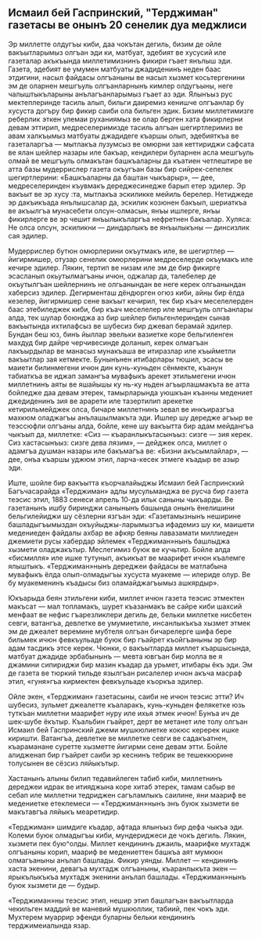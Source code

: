## Исмаил бей Гаспринский, "Терджиман" газетасы ве онынъ 20 сенелик дуа меджлиси

Эр миллетте олдугъы киби, даа чокътан дегиль, бизим де ойле вакъытларымыз олгъан эди ки, матбуат, эдебият ве хусусий иле газеталар акъкъында миллетимизнинъ фикири гъает янълыш эди.
Газета, эдебият ве умумен матбуаты джадиденинъ неден баас этдигини, насыл файдасы олгъаныны ве насыл хызмет косьтергенини эм де оларнен мешгъуль олгъанларнынъ кимлер олдугъыны, неге чалыштыкъларыны анълагъанларымыз гъает аз эди.
Ялынъыз рус мектеплеринде тасиль алып, бильги даиремиз кенишче олгъанлар бу хусуста догъру бир фикир саиби ола бильген эдик.
Бизим миллетимизге реберлик эткен улемаи руханиямыз ве олар берген хата фикирлерни девам эттирип, медреселеримизде тасиль алгъан шегиртлеримиз ве авам халкъымыз матбуаты джадидеге къаршы олып, эдебияткъа ве газеталаргъа — мытлакъа лузумсыз ве омюрни зая кеттириджи сафсата ве ялан шейлер назары иле бакъар, кендилери буларнен асла мешгъуль олмай ве мешгъуль олмакътан башкъаларны да къатиен четлештире ве атта базы мудеррислер газета окъугъан базы бир сийрек-сепелек шегиртлерини: «Башкъаларны да баштан чыкъарыр», — дее, медреселеринден къувмакъ дереджесинедже барып етер эдилер.
Эр вакъыт ве эр хусу :та, мытлакъа эскиликке мейиль берелер.
Нетиджеде эр дакъикъада янълышсалар да, эскилик козюнен бакъып, шериаткъа ве акъылгъа мунасебети олсун-олмасын, янъы ишлерге, янъы фикирлерге ве эр чешит янъылыкъларгъа нефретнен бакъалар.
Хуляса: Не олса олсун, эскиликни — диндарлыкъ ве янъылыкъны — динсизлик сая эдилер.

Мудеррислер бутюн омюрлерини окъутмакъ иле, ве шегиртлер — йигирмишер, отузар сенелик омюрлерини медреселерде окъумакъ иле кечире эдилер.
Лякин, тертип ве низам иле эм де бир фикирге эсасланып окьутылмагъаны ичюн, оджалар да, талебелер де окъутылгъан шейлернинъ не олгьанындан ве неге керек олгьанындан хаберсиз эдилер.
Дегирменташ дёндюрген огюз киби, айны бир ёлда кезелер, йигирмишер сене вакъыт кечирил, тек бир къач меселелерден баас этебиледжек киби, бир къач меселелер иле мешгъуль олгъанлары алда, тек шулар боюнджа аз бир шейлер бильгенлеринден сынав вакъытында ихтилафсыз ве шубесиз бир джевап берамай эдилер.
Бундан беш юз, бинъ йыллар эвельки вазиетке коре бельгиленген махдуд бир дайре черчивесинде доланып, керек олмагъан лакъырдылар ве манасыз мунакъаша ве итиразлар иле къыйметли вакъытлар зая кетмекте.
Бунынънен итибарлары тюшил, эсасы ве маиети билинмегени ичюн дин кунь-куньден сёнмекте, къанун табиаткъа ве иджап замангъа мувафыкъ арекет этильмегени ичюн миллетнинъ аяты ве яшайышы ку нь-ку ньден агъырлашмакъта ве атта бойледже даа девам этерек, тамырларында уюшкъан къанны медениет джедиденинъ зия ве арарети иле тазертилип арекетке кетирильмейджек олса, бичаре миллетнинъ зевал ве инкъиразгъа махкюм оладжагъы анълашылмакъта эди.
Ишлер шу дередже агъыр ве теэссюфли олгъаны алда, бойле, кене шу вакъытта бир адам мейдангъа чыкъып да, миллетке: «Сиз — къаранлыкътасынъыз: сизге — зия керек.
Сиз хастасынъыз: сизге дева лязим», — дейджек олса, миллет о адамгъа душман назары иле бакъмагъа ве: «Бизни акъсымлайлар», — дее, онъа къаршы уджюм этил, ларча-кесек этмеге къадыр ве азыр эди.

Иште, шойле бир вакъытта къорчалайыджы Исмаил бей Гаспринский Багъчасарайда «Терджиман» адлы мусульманджа ве русча бир газета теэсис этил, 1883 сенеси апрель 10-да ильк саныны чыкъарды.
Ве газетанынъ ишбу биринджи санынынъ башында онынъ ёнелишини бельгилейиджи шу сёзлерни язгъан эди: «Газетамызнынъ неширине башладыгъымыздан окъуйыджы-ларымызгъа ифадемиз шу ки, маишети медениеден файдалы ахбар ве афкяр беяны лавазамати миллиеден джемиети русы хабердар эйлемек «Терджиман»нынъ башлыджа хызмети оладжакътыр.
Меслегимиз буюк ве кучьтир.
Бойле алда «бисмилля» иле ишке тутунып, акъикъат ве маарифет ичюн къалемге ялыштыкъ.
«Терджиман»нынъ дереджеи файдасы ве матлабына мувафыкъ ёлда олып-олмадыгъы хусуста муакеме — илериде олур.
Ве бу муакеменинъ къадысы биз оламайджагъымыз ашкярдыр».

Юкъарыда беян зтильгени киби, миллет ичюн газета теэсис этмектен макъсат — мал топламакъ, шурет къазанмакъ ве сайре киби шахсий менфаат ве нефис гъарезликлери дегиль де, бельки миллетке нисбетен севги, ватангъа, девлетке ве умумиетиле, инсанлыкъкъа хызмет этмек эм де джеалет веремине мубтеля олгъан бичарелерге шифа бере бильмек ичюн февкъульаде буюк бир гъайрет къойгъаныны эр бир адам тасдикъ этсе керек.
Чюнки, о вакъытларда миллет къаршысында, матбуат джадиде эрбабынынъ — мевта ювгъан бир молла ве я джамини сипириджи бир мазин къадар да урьмет, итибары ёкъ эди.
Эм де газета ве тюркий тильде язылгъан рисалелер ичюн акъча масраф этил, «гуня»гъа кирмектен февкъульаде къоркъа эдилер.

Ойле экен, «Терджиман» газетасыны, саиби не ичюн теэсис этти?
Ич шубесиз, зульмет джеалетте къаларакъ, кунь-куньден фелякетке юзь туткъан миллетни маарифет нуру иле ихья этмек ичюн!
Бунъа ич де шек-шубе ёкътыр.
Къальбин гъайрет, дерт ве метанет иле толу олгъан Исмаил бей Гаспринский джеми мушкюлиетке кокюс керерек ишке киришти.
Ватангъа, девлетке ве миллетке севги ве садакъатнен, къараманане суретте хызметте йигирми сене девам этти.
Бойле алидженап бир гъайрет саиби эр кеснинъ тебрик ве тешеккюрине толусынен ве сёзсиз ляйыкътыр.

Хастанынъ алыны билип тедавийлеген табиб киби, миллетнинъ дереджеи идрак ве итияджына коре хитаб этерек, тамам сабыр ве себап иле миллетни тедриджен сагъламлыкъ саилине, яни маариф ве медениетке етеклемеси — «Терджиман»нынъ энъ буюк хызмети ве макътавгъа ляйыкъ меаретидир.

«Терджиман» шимдиге къадар, афтада ялынъыз бир дефа чыкъа эди.
Колеми буюк олмадыгъы киби, мундериджеси де чокъ дегиль.
Лякин, хызмети пек бую^олды.
Миллет кендининъ джаиль, маарифке мухтадж олгъаныны корип, маариф ве медениеттен башкъа аят мумкюн олмагъаныны анълап башлады.
Фикир уянды.
Миллет — кендининъ хаста экенини, девагъа мухтадж олгъаныны, къаранлыкъта экен — ярыкълыкъкъа мухтадж экенини анълап башлады.
«Терджиман»нынъ буюк хызмети де — будыр.

«Терджиман»ны теэсис этип, нешир этип башлагъан вакъытларда чекильген маддий ве маневий мушкюллик, табиий, пек чокъ эди.
Мухтерем муаррир эфенди буларны бельки кендининъ терджимеиалында язар. 

